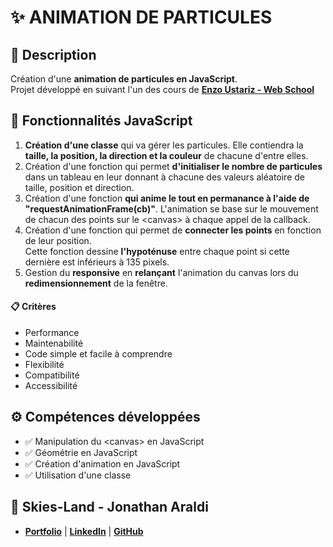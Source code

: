 # ✨ ANIMATION DE PARTICULES

## 📖 Description
Création d'une **animation de particules en JavaScript**.<br>
Projet développé en suivant l'un des cours de **[Enzo Ustariz - Web School](https://www.udemy.com/user/ustariz-enzo/)**

## 🔧 Fonctionnalités JavaScript
1. **Création d'une classe** qui va gérer les particules. Elle contiendra la **taille, la position, la direction et la couleur** de chacune d'entre elles.
2. Création d'une fonction qui permet **d'initialiser le nombre de particules** dans un tableau en leur donnant à chacune des valeurs aléatoire de taille, position et direction.
3. Création d'une fonction **qui anime le tout en permanance à l'aide de "requestAnimationFrame(cb)"**. L'animation se base sur le mouvement de chacun des points sur le \<canvas> à chaque appel de la callback.
4. Création d'une fonction qui permet de **connecter les points** en fonction de leur position. <br>
Cette fonction dessine **l'hypoténuse** entre chaque point si cette dernière est inférieurs à 135 pixels.
5. Gestion du **responsive** en **relançant** l'animation du canvas lors du **redimensionnement** de la fenêtre.

#### 📋 Critères
- Performance
- Maintenabilité
- Code simple et facile à comprendre
- Flexibilité
- Compatibilité
- Accessibilité

## ⚙️ Compétences développées
- ✅ Manipulation du \<canvas> en JavaScript
- ✅ Géométrie en JavaScript
- ✅ Création d'animation en JavaScript
- ✅ Utilisation d'une classe

## 👤 Skies-Land - Jonathan Araldi
- **[Portfolio](https://portfolio-jonathan-araldi.netlify.app/)** | **[LinkedIn](https://www.linkedin.com/in/jonathan-araldi/)** | **[GitHub](https://github.com/Skies-Land)**